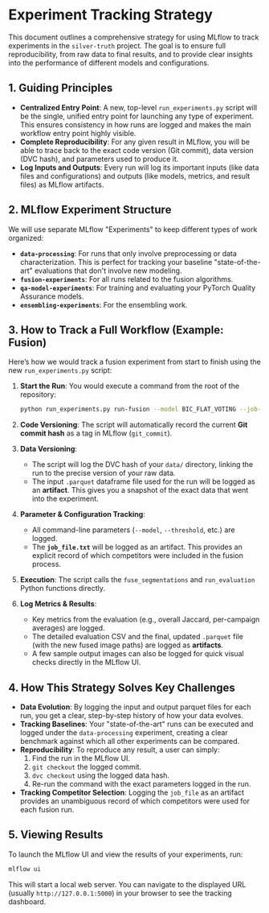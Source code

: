 # Experiment Tracking Strategy

This document outlines a comprehensive strategy for using MLflow to track experiments in the `silver-truth` project. The goal is to ensure full reproducibility, from raw data to final results, and to provide clear insights into the performance of different models and configurations.

## 1. Guiding Principles

-   **Centralized Entry Point**: A new, top-level `run_experiments.py` script will be the single, unified entry point for launching any type of experiment. This ensures consistency in how runs are logged and makes the main workflow entry point highly visible.
-   **Complete Reproducibility**: For any given result in MLflow, you will be able to trace back to the exact code version (Git commit), data version (DVC hash), and parameters used to produce it.
-   **Log Inputs and Outputs**: Every run will log its important inputs (like data files and configurations) and outputs (like models, metrics, and result files) as MLflow artifacts.

## 2. MLflow Experiment Structure

We will use separate MLflow "Experiments" to keep different types of work organized:

-   **`data-processing`**: For runs that only involve preprocessing or data characterization. This is perfect for tracking your baseline "state-of-the-art" evaluations that don't involve new modeling.
-   **`fusion-experiments`**: For all runs related to the fusion algorithms.
-   **`qa-model-experiments`**: For training and evaluating your PyTorch Quality Assurance models.
-   **`ensembling-experiments`**: For the ensembling work.

## 3. How to Track a Full Workflow (Example: Fusion)

Here’s how we would track a fusion experiment from start to finish using the new `run_experiments.py` script:

1.  **Start the Run**: You would execute a command from the root of the repository:
    ```bash
    python run_experiments.py run-fusion --model BIC_FLAT_VOTING --job-file ...
    ```

2.  **Code Versioning**: The script will automatically record the current **Git commit hash** as a tag in MLflow (`git_commit`).

3.  **Data Versioning**:
    -   The script will log the DVC hash of your `data/` directory, linking the run to the precise version of your raw data.
    -   The input `.parquet` dataframe file used for the run will be logged as an **artifact**. This gives you a snapshot of the exact data that went into the experiment.

4.  **Parameter & Configuration Tracking**:
    -   All command-line parameters (`--model`, `--threshold`, etc.) are logged.
    -   The **`job_file.txt`** will be logged as an artifact. This provides an explicit record of which competitors were included in the fusion process.

5.  **Execution**: The script calls the `fuse_segmentations` and `run_evaluation` Python functions directly.

6.  **Log Metrics & Results**:
    -   Key metrics from the evaluation (e.g., overall Jaccard, per-campaign averages) are logged.
    -   The detailed evaluation CSV and the final, updated `.parquet` file (with the new fused image paths) are logged as **artifacts**.
    -   A few sample output images can also be logged for quick visual checks directly in the MLflow UI.

## 4. How This Strategy Solves Key Challenges

-   **Data Evolution**: By logging the input and output parquet files for each run, you get a clear, step-by-step history of how your data evolves.
-   **Tracking Baselines**: Your "state-of-the-art" runs can be executed and logged under the `data-processing` experiment, creating a clear benchmark against which all other experiments can be compared.
-   **Reproducibility**: To reproduce any result, a user can simply:
    1.  Find the run in the MLflow UI.
    2.  `git checkout` the logged commit.
    3.  `dvc checkout` using the logged data hash.
    4.  Re-run the command with the exact parameters logged in the run.
-   **Tracking Competitor Selection**: Logging the `job_file` as an artifact provides an unambiguous record of which competitors were used for each fusion run.

## 5. Viewing Results

To launch the MLflow UI and view the results of your experiments, run:

```bash
mlflow ui
```

This will start a local web server. You can navigate to the displayed URL (usually `http://127.0.0.1:5000`) in your browser to see the tracking dashboard.